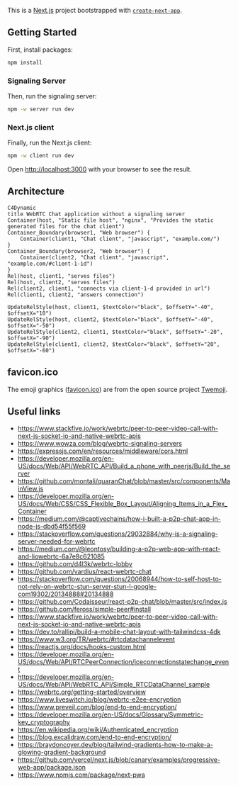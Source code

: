 This is a [Next.js](https://nextjs.org/) project bootstrapped
with [`create-next-app`](https://github.com/vercel/next.js/tree/canary/packages/create-next-app).

## Getting Started

First, install packages:

```bash
npm install
```

### Signaling Server

Then, run the signaling server:

```bash
npm -w server run dev
```

### Next.js client

Finally, run the Next.js client:

```bash
npm -w client run dev
```

Open [http://localhost:3000](http://localhost:3000) with your browser to see the result.

## Architecture

    C4Dynamic
    title WebRTC Chat application without a signaling server
    Container(host, "Static file host", "nginx", "Provides the static generated files for the chat client")
    Container_Boundary(browser1, "Web browser") {
        Container(client1, "Chat client", "javascript", "example.com/")
    }
    Container_Boundary(browser2, "Web browser") {
        Container(client2, "Chat client", "javascript", "example.com/#client-1-id")
    }
    Rel(host, client1, "serves files")
    Rel(host, client2, "serves files")
    Rel(client2, client1, "connects via client-1-d provided in url")
    Rel(client1, client2, "answers connection")
    
    UpdateRelStyle(host, client1, $textColor="black", $offsetY="-40", $offsetX="10")
    UpdateRelStyle(host, client2, $textColor="black", $offsetY="-40", $offsetX="-50")
    UpdateRelStyle(client2, client1, $textColor="black", $offsetY="-20", $offsetX="-90")
    UpdateRelStyle(client1, client2, $textColor="black", $offsetY="20", $offsetX="-60")

## favicon.ico

The emoji graphics ([favicon.ico](client/public/favicon.ico)) are from the open source
project [Twemoji](https://twemoji.twitter.com/). 

## Useful links

- https://www.stackfive.io/work/webrtc/peer-to-peer-video-call-with-next-js-socket-io-and-native-webrtc-apis
- https://www.wowza.com/blog/webrtc-signaling-servers
- https://expressjs.com/en/resources/middleware/cors.html
- https://developer.mozilla.org/en-US/docs/Web/API/WebRTC_API/Build_a_phone_with_peerjs/Build_the_server
- https://github.com/montali/quaranChat/blob/master/src/components/MainView.js
- https://developer.mozilla.org/en-US/docs/Web/CSS/CSS_Flexible_Box_Layout/Aligning_Items_in_a_Flex_Container
- https://medium.com/@captivechains/how-i-built-a-p2p-chat-app-in-node-js-dbd54f55f569
- https://stackoverflow.com/questions/29032884/why-is-a-signaling-server-needed-for-webrtc
- https://medium.com/@leontosy/building-a-p2p-web-app-with-react-and-liowebrtc-6a7e8c621085
- https://github.com/d4l3k/webrtc-lobby
- https://github.com/vardius/react-webrtc-chat
- https://stackoverflow.com/questions/20068944/how-to-self-host-to-not-rely-on-webrtc-stun-server-stun-l-google-com19302/20134888#20134888
- https://github.com/Codaisseur/react-p2p-chat/blob/master/src/index.js
- https://github.com/feross/simple-peer#install
- https://www.stackfive.io/work/webrtc/peer-to-peer-video-call-with-next-js-socket-io-and-native-webrtc-apis
- https://dev.to/rallipi/build-a-mobile-chat-layout-with-tailwindcss-4dk
- https://www.w3.org/TR/webrtc/#rtcdatachannelevent
- https://reactjs.org/docs/hooks-custom.html
- https://developer.mozilla.org/en-US/docs/Web/API/RTCPeerConnection/iceconnectionstatechange_event
- https://developer.mozilla.org/en-US/docs/Web/API/WebRTC_API/Simple_RTCDataChannel_sample
- https://webrtc.org/getting-started/overview
- https://www.liveswitch.io/blog/webrtc-e2ee-encryption
- https://www.preveil.com/blog/end-to-end-encryption/
- https://developer.mozilla.org/en-US/docs/Glossary/Symmetric-key_cryptography
- https://en.wikipedia.org/wiki/Authenticated_encryption
- https://blog.excalidraw.com/end-to-end-encryption/
- https://braydoncoyer.dev/blog/tailwind-gradients-how-to-make-a-glowing-gradient-background
- https://github.com/vercel/next.js/blob/canary/examples/progressive-web-app/package.json
- https://www.npmjs.com/package/next-pwa
